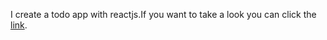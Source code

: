 I create a todo app with reactjs.If you want to take a look you can click the [link](https://patika-home-works-tree-main-todo.vercel.app/).
